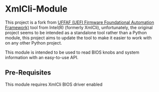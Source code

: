 # XmlCli-Module

This project is a fork from [UFFAF (UEFI Firmware Foundational Automation
Framework)](https://github.com/intel/xml-cli) tool from Intel(R) (formerly
XmlCli), unfortunately, the original project seems to be intended as a
standalone tool rather than a Python module, this project aims to update the
tool to make it easier to work with on any other Python project.

This module is intended to be used to read BIOS knobs and system information
with an easy-to-use API.


## Pre-Requisites
This module requires XmlCli BIOS driver enabled
